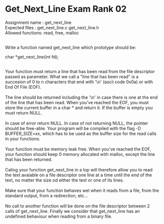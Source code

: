 # Get_Next_Line Exam Rank 02

Assignment name  : get_next_line <br />
Expected files   : get_next_line.c get_next_line.h <br />
Allowed functions: read, free, malloc

<br />
Write a function named get_next_line which prototype should be:

char	  *get_next_line(int fd);

<br />
Your function must return a line that has been read from the file descriptor
passed as parameter. What we call a "line that has been read" is a succesion of 0 to n characters
that end with '\n' (ascii code 0x0a) or with End Of File (EOF).
<br />
<br />
The line should be returned including the '\n' in case there is one at the end
of the line that has been read. When you've reached the EOF, you must store the current buffer in a char * and
return it. If the buffer is empty you must return NULL.
<br />
<br />
In case of error return NULL. In case of not returning NULL, the pointer should 
be free-able. Your program will be compiled with the flag -D BUFFER_SIZE=xx, which has to be
used as the buffer size for the read calls in your functions.
<br />
<br />
Your function must be memory leak free. When you've reached the EOF, your function should keep 0 memory allocated with
malloc, except the line that has been returned.
<br />
<br />
Caling your function get_next_line in a lop will therefore allow you to read
the text avaiable on a file descriptor one line at a time until the end of the 
text, no matter the size od either the text or one of its lines.
<br />
<br />
Make sure that your function behaves wel when it reads from a file, from the
standard output, from a redirection, etc... 
<br />
<br />
No call to another function will be done on the file descriptor between 2 calls
of get_next_line. Finally we consider that get_next_line has an undefined behaviour when reading
from a binary file.
